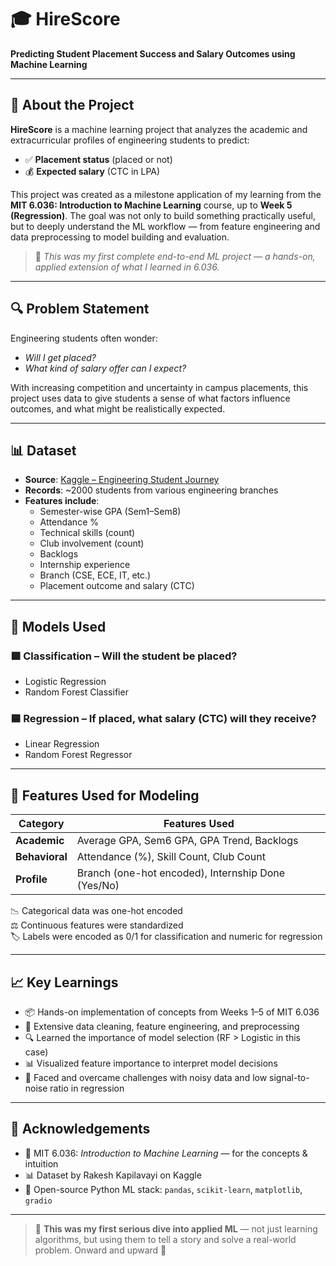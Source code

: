 # 🎓 HireScore

**Predicting Student Placement Success and Salary Outcomes using Machine Learning**

---

## 🧭 About the Project

**HireScore** is a machine learning project that analyzes the academic and extracurricular profiles of engineering students to predict:
- ✅ **Placement status** (placed or not)
- 💰 **Expected salary** (CTC in LPA)

This project was created as a milestone application of my learning from the **MIT 6.036: Introduction to Machine Learning** course, up to **Week 5 (Regression)**. The goal was not only to build something practically useful, but to deeply understand the ML workflow — from feature engineering and data preprocessing to model building and evaluation.

> 🧠 *This was my first complete end-to-end ML project — a hands-on, applied extension of what I learned in 6.036.*

---

## 🔍 Problem Statement

Engineering students often wonder:
- *Will I get placed?*
- *What kind of salary offer can I expect?*

With increasing competition and uncertainty in campus placements, this project uses data to give students a sense of what factors influence outcomes, and what might be realistically expected.

---

## 📊 Dataset

- **Source**: [Kaggle – Engineering Student Journey](https://www.kaggle.com/datasets/rakeshkapilavai/engineering-student-journey)
- **Records**: ~2000 students from various engineering branches
- **Features include**:
  - Semester-wise GPA (Sem1–Sem8)
  - Attendance %
  - Technical skills (count)
  - Club involvement (count)
  - Backlogs
  - Internship experience
  - Branch (CSE, ECE, IT, etc.)
  - Placement outcome and salary (CTC)

---

## 🧠 Models Used

### 🟩 Classification – Will the student be placed?
- Logistic Regression
- Random Forest Classifier

### 🟦 Regression – If placed, what salary (CTC) will they receive?
- Linear Regression
- Random Forest Regressor

---

## 📌 Features Used for Modeling

| Category       | Features Used                                                   |
|----------------|------------------------------------------------------------------|
| **Academic**   | Average GPA, Sem6 GPA, GPA Trend, Backlogs                      |
| **Behavioral** | Attendance (%), Skill Count, Club Count                         |
| **Profile**    | Branch (one-hot encoded), Internship Done (Yes/No)              |

📉 Categorical data was one-hot encoded  
⚖️ Continuous features were standardized  
🏷 Labels were encoded as 0/1 for classification and numeric for regression  

---

## 📈 Key Learnings

- 📦 Hands-on implementation of concepts from Weeks 1–5 of MIT 6.036
- 🧹 Extensive data cleaning, feature engineering, and preprocessing
- 🔍 Learned the importance of model selection (RF > Logistic in this case)
- 📊 Visualized feature importance to interpret model decisions
- 🚧 Faced and overcame challenges with noisy data and low signal-to-noise ratio in regression

---

## 🙌 Acknowledgements

- 📘 MIT 6.036: *Introduction to Machine Learning* — for the concepts & intuition
- 📊 Dataset by Rakesh Kapilavayi on Kaggle
- 🤝 Open-source Python ML stack: `pandas`, `scikit-learn`, `matplotlib`, `gradio`

---

> 🔖 **This was my first serious dive into applied ML** — not just learning algorithms, but using them to tell a story and solve a real-world problem. Onward and upward 🚀

